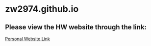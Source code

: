 # zw2974.github.io

## Please view the HW website through the link:

[Personal Website Link](https://zw2974.github.io/)
